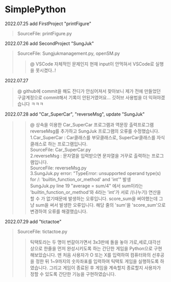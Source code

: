 # SimplePython

2022.07.25 add FirstProject "printFigure"
>SourceFile: printFigure.py

2022.07.26 add SecondProject "SungJuk"
>SourceFile: Sungjukmanagement.py, openSM.py
>>@ VSCode 자체적인 문제인지 현재 input이 안먹혀서 VSCode로 실행을 못시켰다..!
    
2022.07.27 
>@ github에 commit을 해도 잔디가 안심어져서 찾아보니 제가 전에 만들었던 구글계정으로 commit해서 기록이 안된거였어요... 깃허브 사용법을 더 익혀야겠습니다 ㅋㅋㅋ

2022.07.28 add "Car_SuperCar", "reverseMsg", update "SungJuk"
>>@ 상속을 이용한 Car_SuperCar 프로그램과 역문장 출력프로그램 reverseMsg를 추가하고 SungJuk 프로그램의 오류를 수정했습니다.   
>1.Car_SuperCar : Car클래스를 부모클래스로, SuperCar클래스를 자식클래스로 하는 프로그램입니다.  
>>SourceFile: Car_SuperCar.py  
>2.reverseMsg : 문자열을 입력받으면 문자열을 거꾸로 출력하는 프로그램입니다.  
>>SourceFile: reverseMsg.py  
>3.SungJuk.py error: "TypeError: unsupported operand type(s) for /: 'builtin_function_or_method' and 'int'" 발생  
>> SungJuk.py line 19 "average = sum/4" 에서 sum이라는 'builtin_function_or_method'와 4라는 'int'가 서로 /(나누기) 연산을 할 수 가 없기때문에 발생하는 오류입니다. score_sum을 써야했는데 그냥 sum을 써서 발생한 오류입니다. 해당 줄의 'sum'을 'score_sum'으로 변경하여 오류를 해결했습니다.
   
2022.07.29 add "tictactoe"
>SourceFile: tictactoe.py
>>틱택토라는 두 명이 번갈아가면서 3x3판에 돌을 놓아 가로,세로,대각선 상으로 한줄을 먼저 완성시키도록 하는 간단한 게임을 Python으로 구현해보았습니다.
맨 처음 사용자가 O 또는 X를 입력하여 컴퓨터와의 선후공을 정한 뒤 1~9까지의 숫자좌표를 입력하여 틱택토 게임을 실행하도록 하였습니다. 그리고 게임이 종료된 후 게임을 계속할지 종료할지 사용자가 정할 수 있도록 간단한 기능을 구현하였습니다.